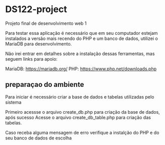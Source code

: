 # DS122-project
Projeto final de desenvolvimento web 1

Para testar essa aplicação é necessário que em seu computador estejam instalados a versão mais recendo do PHP e um banco de dados, utilizei o MariaDB para desenvolvimento.

Não irei entrar em detalhes sobre a instalação dessas ferramentas, mas seguem links para apoio:

MariaDB: https://mariadb.org/
PHP: https://www.php.net/downloads.php


## preparaçao do ambiente

Para iniciar é necessário criar a base de dados e tabelas utilizadas pelo sistema

Primeiro acessse o arquivo create_db.php para criação da base de dados, após sucesso
Acesse o arquivo create_db_table.php para criação das tabelas.

Caso receba alguma mensagem de erro verifique a instalção do PHP e do seu banco de dados de escolha
